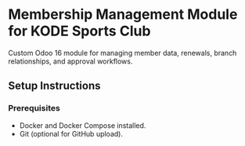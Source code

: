 # Membership Management Module for KODE Sports Club

Custom Odoo 16 module for managing member data, renewals, branch relationships, and approval workflows.

## Setup Instructions

### Prerequisites
- Docker and Docker Compose installed.
- Git (optional for GitHub upload).